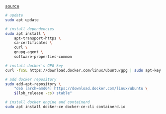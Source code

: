 [source](https://docs.docker.com/engine/install/ubuntu/#install-using-the-repository)

```sh
# update
sudo apt update

# install dependencies
sudo apt install \
    apt-transport-https \
    ca-certificates \
    curl \
    gnupg-agent \
    software-properties-common

# install docker's GPG key
curl -fsSL https://download.docker.com/linux/ubuntu/gpg | sudo apt-key add -

# add docker repository
sudo add-apt-repository \
    "deb [arch=amd64] https://download.docker.com/linux/ubuntu \
    $(lsb_release -cs) stable"

# install docker engine and containerd
sudo apt install docker-ce docker-ce-cli containerd.io
```